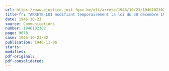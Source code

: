 ```yaml
---
url: https://www.ejustice.just.fgov.be/eli/arrete/1946/10/23/1946102302/justel
title-fr: "ARRETE-LOI modifiant temporairement la loi du 30 décembre 1929 sur la réparation des accidents survenus aux gens de mer"
date: 1946-10-23
source: Communications
number: 1946102302
page: 9078
case: 1946-10-23/32
publication: 1946-11-06
starts:
modifies:
pdf-original:
pdf-consolidated:
---
```


